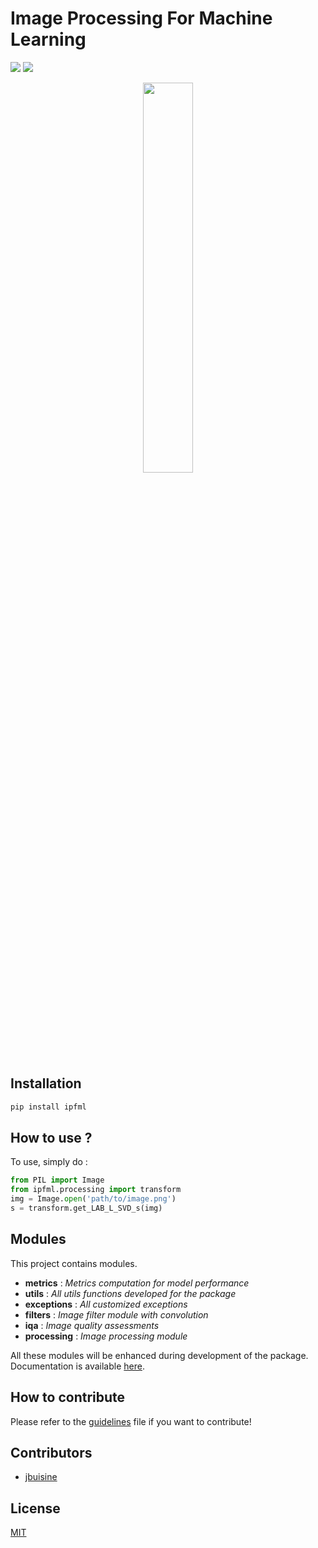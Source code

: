 Image Processing For Machine Learning
=====================================

![](https://github.com/prise-3d/ipfml/workflows/build/badge.svg) ![](https://github.com/prise-3d/ipfml/workflows/pypi/badge.svg)

<p align="center">
    <img src="https://github.com/prise-3d/ipfml/blob/master/ipfml_logo.png" alt="" width="40%">
</p>

Installation
------------

```bash
pip install ipfml
```

How to use ?
------------

To use, simply do :

```python
from PIL import Image
from ipfml.processing import transform
img = Image.open('path/to/image.png')
s = transform.get_LAB_L_SVD_s(img)
```

Modules
-------

This project contains modules.

- **metrics** : *Metrics computation for model performance*
- **utils** : *All utils functions developed for the package*
- **exceptions** : *All customized exceptions*
- **filters** : *Image filter module with convolution*
- **iqa** : *Image quality assessments*
- **processing** : *Image processing module*

All these modules will be enhanced during development of the package. Documentation is available [here](https://prise-3d.github.io/ipfml/).

How to contribute
-----------------

Please refer to the [guidelines](CONTRIBUTING.md) file if you want to contribute!

## Contributors

* [jbuisine](https://github.com/jbuisine)

## License

[MIT](LICENSE)
